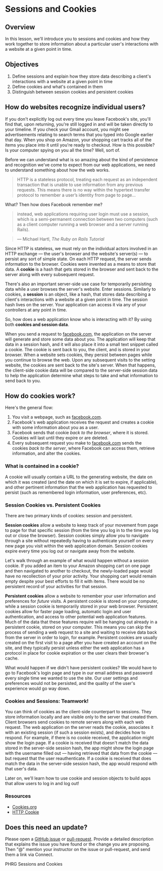 # Sessions and Cookies

## Overview

In this lesson, we'll introduce you to sessions and cookies and how they work together to store information about a particular user's interactions with a website at a given point in time.

## Objectives

1. Define sessions and explain how they store data describing a client's interactions with a website at a given point in time
2. Define cookies and what's contained in them
3. Distinguish between session cookies and persistent cookies

## How do websites recognize individual users?

If you don't explicitly log out every time you leave Facebook's site, you'll find that, upon returning, you're still logged in and will be taken directly to your timeline. If you check your Gmail account, you might see advertisements relating to search terms that you typed into Google earlier that day. When you shop on Amazon, your shopping cart tracks all of the items you place into it until you're ready to checkout. How is this possible? Is your computer spying on you all the time? Well, sort of.

Before we can understand what is so amazing about the kind of persistence and recognition we've come to expect from our web applications, we need to understand something about how the web works. 

> HTTP is a stateless protocol, treating each request as an independent transaction that is unable to use information from any previous requests. This means there is no way within the hypertext transfer protocol to remember a user’s identity from page to page...

What? Then how does Facebook remember me?

> instead, web applications requiring user login must use a session, which is a semi-permanent connection between two computers (such as a client computer running a web browser and a server running Rails).

>–– Michael Hartl, *The Ruby on Rails Tutorial*

Since HTTP is stateless, we must rely on the individual actors involved in an HTTP exchange –– the user's browser and the website's server(s) –– to persist any sort of simple state. On each HTTP request, the server sends information to the browser. Cookies were invented as a means to store that data. A **cookie** is a hash that gets stored in the browser and sent back to the server along with every subsequent request.

There's also an important server-side use case for temporarily persisting data while a user browses the server's website. Enter sessions. Similarly to cookies, a **session** is an object, like a hash, that stores data describing a client's interactions with a website at a given point in time. The session hash lives on the server. Your application can access it via any of your controllers at any point in time.

So, how does a web application know who is interacting with it? By using both **cookies and session data**.

When you send a request to [facebook.com](https://www.facebook.com/), the application on the server will generate and store some data about you. The application will keep that data in a session hash, and it will also place it into a small text snippet called a cookie. The cookie is sent back to you, the client, and is stored in your browser. When a website sets cookies, they persist between pages while you continue to browse the web. Upon any subsequent visits to the setting website, the cookies are sent back to the site's server. When that happens, the client-side cookie data will be compared to the server-side session data to help the application determine what steps to take and what information to send back to you.

## How do cookies work?

Here's the general flow:

1. You visit a webpage, such as [facebook.com](https://www.facebook.com/).
2. Facebook's web application receives the request and creates a cookie with some information about you as a user.
3. Facebook sends that cookie *back to the browser*, where it is stored. Cookies will last until they expire or are  deleted.
4. Every subsequent request you make to [facebook.com](https://www.facebook.com/) sends the cookies *back to the server*, where Facebook can access them, retrieve information, and alter the cookies.

### What is contained in a cookie?

A cookie will usually contain a URL to the generating website, the date on which it was created (and the date on which it is set to expire, if applicable), and other pertinent information that the web application has requested to persist (such as remembered login information, user preferences, etc).

### Session Cookies vs. Persistent Cookies

There are two primary kinds of cookies: session and persistent.

**Session cookies** allow a website to keep track of your movement from page to page for that specific session (from the time you log in to the time you log out or close the browser). Session cookies simply allow you to navigate through a site without repeatedly having to authenticate yourself on every new page you visit within the web application domain. Session cookies expire every time you log out or navigate away from the website.

Let's walk through an example of what would happen without a session cookie. If you added an item to your Amazon shopping cart on one page and then navigated to another to checkout, the newly-loaded page would have no recollection of your prior activity. Your shopping cart would remain empty despite your best efforts to fill it with items. There would be no persistent record of your activities for that session.

**Persistent cookies** allow a website to remember your user information and preferences for *future* visits. A persistent cookie is stored on your computer, while a session cookie is temporarily stored in your web browser. Persistent cookies allow for faster page loading, automatic login and user authentication, and access to other potential web application features. Much of the data that these features require will be hanging out already in a persistent cookie, stored on your computer. This means you can skip the process of sending a web request to a site and waiting to receive data back from the server in order to login, for example. Persistent cookies are usually created on the first visit to a page after you have created an account on the site, and they typically persist unless either the web application has a protocol in place for cookie expiration or the user clears their browser's cache.

What would happen if we didn't have persistent cookies? We would have to go to Facebook's login page and type in our email address and password every single time we wanted to use the site. Our user settings and preferences would not be persisted, and the quality of the user's experience would go way down.

### Cookies and Sessions: Teamwork!

You can think of cookies as the client-side counterpart to sessions. They store information locally and are visible only to the server that created them. Client browsers send cookies to remote servers along with each web request. The web application on the server reads the cookie, associates it with an existing session (if such a session exists), and decides how to respond. For example, if there is no cookie received, the application might show the login page. If a cookie is received that doesn't match the data stored in the server-side session hash, the app might show the login page with the username filled out –– having retrieved that data from the cookie –– but request that the user reauthenticate. If a cookie is received that does match the data in the server-side session hash, the app would respond with that user's data.

Later on, we'll learn how to use cookie and session objects to build apps that allow users to log in and log out!

### Resources
- [Cookies.org](http://www.allaboutcookies.org/)
- [HTTP Cookie](https://en.wikipedia.org/wiki/HTTP_cookie#Session_cookie)

## Does this need an update?
Please open a [GitHub issue](https://github.com/learn-co-curriculum/phrg-sinatra-cookies-readme/issues) or [pull-request](https://github.com/learn-co-curriculum/phrg-sinatra-cookies-readme/pulls). Provide a detailed description that explains the issue you have found or the change you are proposing. Then "@" mention your instructor on the issue or pull-request, and send them a link via Connect.

<p data-visibility='hidden'>PHRG Sessions and Cookies</p>
